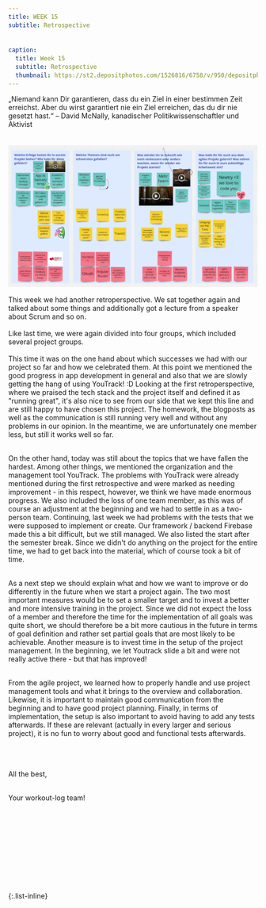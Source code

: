 ```yaml
---
title: WEEK 15
subtitle: Retrospective


caption:
  title: Week 15
  subtitle: Retrospective
  thumbnail: https://st2.depositphotos.com/1526816/6758/v/950/depositphotos_67585055-stock-illustration-word-expression.jpg
---
```


<div align="left">
„Niemand kann Dir garantieren, dass du ein Ziel in einer bestimmen Zeit erreichst. Aber du wirst garantiert nie ein Ziel erreichen, das du dir nie gesetzt hast.“
– David McNally, kanadischer Politikwissenschaftler und Aktivist
<br><br><br>

<img src="./bilder/retro03052022.png"/>

This week we had another retroperspective. We sat together again and talked about some things and additionally got a lecture from a speaker about Scrum and so on. 
<br><br>
Like last time, we were again divided into four groups, which included several project groups. 
<br><br>
This time it was on the one hand about which successes we had with our project so far and how we celebrated them.  At this point we mentioned the good progress in app development in general and also that we are slowly getting the hang of using YouTrack! :D Looking at the first retroperspective, where we praised the tech stack and the project itself and defined it as "running great", it's also nice to see from our side that we kept this line and are still happy to have chosen this project. The homework, the blogposts as well as the communication is still running very well and without any problems in our opinion. In the meantime, we are unfortunately one member less, but still it works well so far. <br><br>

On the other hand, today was still about the topics that we have fallen the hardest. Among other things, we mentioned the organization and the management tool YouTrack. The problems with YouTrack were already mentioned during the first retrospective and were marked as needing improvement - in this respect, however, we think we have made enormous progress. We also included the loss of one team member, as this was of course an adjustment at the beginning and we had to settle in as a two-person team.  Continuing, last week we had problems with the tests that we were supposed to implement or create. Our framework / backend Firebase made this a bit difficult, but we still managed. We also listed the start after the semester break. Since we didn't do anything on the project for the entire time, we had to get back into the material, which of course took a bit of time. <br><br>

As a next step we should explain what and how we want to improve or do differently in the future when we start a project again.  The two most important measures would be to set a smaller target and to invest a better and more intensive training in the project. Since we did not expect the loss of a member and therefore the time for the implementation of all goals was quite short, we should therefore be a bit more cautious in the future in terms of goal definition and rather set partial goals that are most likely to be achievable. Another measure is to invest time in the setup of the project management. In the beginning, we let Youtrack slide a bit and were not really active there - but that has improved! <br><br>

From the agile project, we learned how to properly handle and use project management tools and what it brings to the overview and collaboration. Likewise, it is important to maintain good communication from the beginning and to have good project planning. Finally, in terms of implementation, the setup is also important to avoid having to add any tests afterwards. If these are relevant (actually in every larger and serious project), it is no fun to worry about good and functional tests afterwards. <br><br>

  
<br><br>
All the best,<br><br>

Your workout-log team!<br><br><br><br><br>

</div>

 <script src="https://utteranc.es/client.js"
          repo="DHBW-TrainingApp/Blog"
          issue-term="pathname"
          label="Blog Comment"
          theme="github-light"
          crossorigin="anonymous"
          async>
  </script>
  
  <br>  <br>  <br>  <br>  <br>
  

{:.list-inline}

